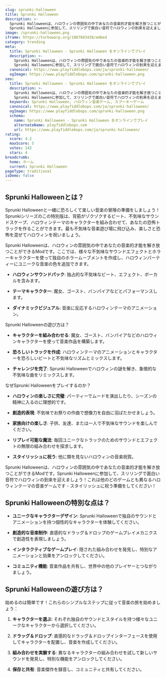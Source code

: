 ```yaml
---
slug: sprunki-halloween
title: Sprunki Halloween
description: >-
  Sprunki Halloweenは、ハロウィンの雰囲気の中であなたの音楽的才能を解き放つことができるModです。
  Sprunki Halloweenに参加して、スリリングで面白い音符でハロウィンの到来を迎えましょう！
image: /sprunki-halloween.png
iframe: https://turbowarp.org/1087683438/embed
category: trending
meta:
  title: Sprunki Halloween - Sprunki Halloween をオンラインでプレイ
  description: >-
    Sprunki Halloweenは、ハロウィンの雰囲気の中であなたの音楽的才能を解き放つことができるModです。
    Sprunki Halloweenに参加して、スリリングで面白い音符でハロウィンの到来を迎えましょう！
  canonical: https://www.playfiddlebops.com/ja/sprunki-halloween/
  ogImage: https://www.playfiddlebops.com/sprunki-halloween.png
seo:
  title: Sprunki Halloween - Sprunki Halloween をオンラインでプレイ
  description: >-
    Sprunki Halloweenは、ハロウィンの雰囲気の中であなたの音楽的才能を解き放つことができるModです。
    Sprunki Halloweenに参加して、スリリングで面白い音符でハロウィンの到来を迎えましょう！
  keywords: Sprunki Halloween, ハロウィン音楽ゲーム, スプーキーゲーム
  canonical: https://www.playfiddlebops.com/ja/sprunki-halloween/
  ogImage: https://www.playfiddlebops.com/sprunki-halloween.png
  schema:
    name: Sprunki Halloween - Sprunki Halloween をオンラインでプレイ
    alternateName: playfiddlebops.com
    url: https://www.playfiddlebops.com/ja/sprunki-halloween/
rating:
  score: 4.2
  maxScore: 5
  votes: 142
  stars: 4
breadcrumb:
  home: ホーム
  current: Sprunki Halloween
pageType: traditional
isDemo: false
---
```


## Sprunki Halloweenとは？

Sprunki Halloweenと一緒に恐ろしくて楽しい音楽の冒険の準備をしましょう！Sprunkiシリーズのこの特別版は、背筋がゾクゾクするビート、不気味なサウンドスケープ、ハロウィンテーマのキャラクターを組み合わせて、あなたの恐怖トラックを作ることができます。最も不気味な音楽遊び場に飛び込み、楽しさと恐怖を混ぜてハロウィンを祝いましょう。

Sprunki Halloweenは、ハロウィンの雰囲気の中であなたの音楽的才能を解き放つことができるModです。ここでは、様々な不気味なサウンドエフェクトとホラーキャラクターを使って独自のホラームーブメントを作成し、ハロウィンパーティーにユニークな音楽の色を追加できます。

- **ハロウィンサウンドパック**: 独占的な不気味なビート、エフェクト、ボーカルを含みます。

- **テーマキャラクター**: 魔女、ゴースト、バンパイアなどとパフォーマンスします。

- **ダイナミックビジュアル**: 音楽に反応するハロウィンテーマのアニメーション。

Sprunki Halloweenの遊び方は？

- **キャラクターを組み合わせる**: 魔女、ゴースト、バンパイアなどのハロウィンキャラクターを使って音楽作品を構築します。

- **恐ろしいトラックを作成**: ハロウィンテーマのアニメーションとキャラクターを恐ろしいビートと不気味なリズムとミックスします。

- **チャレンジを完了**: Sprunki Halloweenでハロウィンの謎を解き、象徴的な不気味な曲をリミックスします。

なぜSprunki Halloweenをプレイするのか？

- **ハロウィンの楽しさに完璧**: パーティーでムードを演出したり、シーズンの精神に入るのに理想的です。

- **創造的表現**: 不気味でお祭りの作曲で想像力を自由に羽ばたかせましょう。

- **家族向けの楽しさ**: 子供、友達、または一人で不気味なサウンドを楽しんでください。

- **リプレイ可能な魔法**: 毎回ユニークなトラックのためのサウンドとエフェクトの無限の組み合わせを探求します。

- **スタイリッシュに祝う**: 他に類を見ないハロウィンの音楽祝賀。

Sprunki Halloweenは、ハロウィンの雰囲気の中であなたの音楽的才能を解き放つことができるModです。Sprunki Halloweenに参加して、スリリングで面白い音符でハロウィンの到来を迎えましょう！これは他のどのゲームとも異なるハロウィンテーマの音楽ゲームです - スタイリッシュに祝う準備をしてください！

## Sprunki Halloweenの特別な点は？

- **ユニークなキャラクターデザイン**: Sprunki Halloweenで独自のサウンドとアニメーションを持つ個性的なキャラクターを体験してください。

- **創造的な音楽制作**: 直感的なドラッグ＆ドロップのゲームプレイメカニクスで創造性を表現しましょう。

- **インタラクティブなゲームプレイ**: 隠された組み合わせを発見し、特別なアニメーションと効果をアンロックしてください。

- **コミュニティ機能**: 音楽作品を共有し、世界中の他のプレイヤーとつながりましょう。

## Sprunki Halloweenの遊び方は？

始めるのは簡単です！これらのシンプルなステップに従って音楽の旅を始めましょう：

1. **キャラクターを選ぶ**: それぞれ独自のサウンドとスタイルを持つ様々なユニークなキャラクターから選択してください。

2. **ドラッグ＆ドロップ**: 直感的なドラッグ＆ドロップインターフェースを使用してキャラクターを配置し、音楽を作成してください。

3. **組み合わせを実験する**: 異なるキャラクターの組み合わせを試して新しいサウンドを発見し、特別な機能をアンロックしてください。

4. **保存と共有**: 音楽傑作を録音し、コミュニティと共有してください。